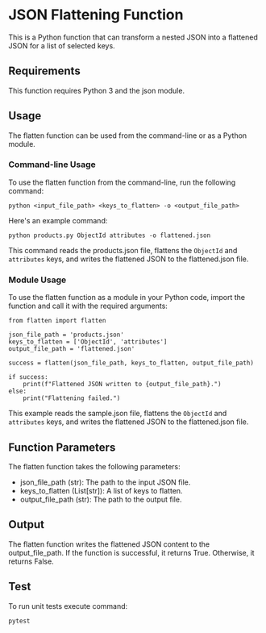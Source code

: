 # JSON Flattening Function

This is a Python function that can transform a nested JSON into a flattened JSON for a list of selected keys.

## Requirements

This function requires Python 3 and the json module.

## Usage

The flatten function can be used from the command-line or as a Python module.

### Command-line Usage

To use the flatten function from the command-line, run the following command:

    python <input_file_path> <keys_to_flatten> -o <output_file_path>

Here's an example command:

    python products.py ObjectId attributes -o flattened.json

This command reads the products.json file, flattens the `ObjectId` and `attributes` keys, and writes the flattened JSON to the flattened.json file.

### Module Usage

To use the flatten function as a module in your Python code, import the function and call it with the required arguments:

    from flatten import flatten

    json_file_path = 'products.json'
    keys_to_flatten = ['ObjectId', 'attributes']
    output_file_path = 'flattened.json'

    success = flatten(json_file_path, keys_to_flatten, output_file_path)

    if success:
        print(f"Flattened JSON written to {output_file_path}.")
    else:
        print("Flattening failed.")

This example reads the sample.json file, flattens the `ObjectId` and `attributes` keys, and writes the flattened JSON to the flattened.json file.

## Function Parameters

The flatten function takes the following parameters:

* json_file_path (str): The path to the input JSON file.
* keys_to_flatten (List[str]): A list of keys to flatten.
* output_file_path (str): The path to the output file.

## Output

The flatten function writes the flattened JSON content to the output_file_path. If the function is successful, it returns True. Otherwise, it returns False.

## Test

To run unit tests execute command:

    pytest
